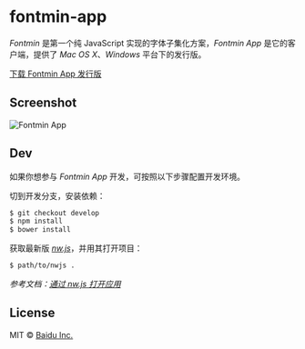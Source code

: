 fontmin-app
===

_Fontmin_ 是第一个纯 JavaScript 实现的字体子集化方案，_Fontmin App_ 是它的客户端，提供了 _Mac OS X_、_Windows_ 平台下的发行版。

[下载 Fontmin App 发行版](https://github.com/ecomfe/fontmin/releases)

Screenshot
---

![Fontmin App](https://cloud.githubusercontent.com/assets/157338/7086319/fee1246a-dfb1-11e4-9be7-b0e8dd007f59.png)

Dev
---

如果你想参与 _Fontmin App_ 开发，可按照以下步骤配置开发环境。

切到开发分支，安装依赖：

```bash
$ git checkout develop
$ npm install
$ bower install
```

获取最新版 [_nw.js_](https://github.com/nwjs/nw.js/releases)，并用其打开项目：

```bash
$ path/to/nwjs .
```

_参考文档：[通过 nw.js 打开应用](https://github.com/nwjs/nw.js/wiki/How-to-run-apps)_

License
---

MIT &copy; [Baidu Inc.](./LICENSE)
